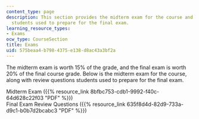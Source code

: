 ```yaml
---
content_type: page
description: This section provides the midterm exam for the course and review questions
  students used to prepare for the final exam.
learning_resource_types:
- Exams
ocw_type: CourseSection
title: Exams
uid: 575beaa4-b798-4375-e138-d8ac43a3bf2a
---
```


The midterm exam is worth 15% of the grade, and the final exam is worth 20% of the final course grade. Below is the midterm exam for the course, along with review questions students used to prepare for the final exam.

Midterm Exam ({{% resource_link 8bfbc753-cdb1-9992-f40c-64d628c22f03 "PDF" %}})  
Final Exam Review Questions ({{% resource_link 635f8d4d-82d9-733a-d9c1-b0b7d2bcabc3 "PDF" %}})